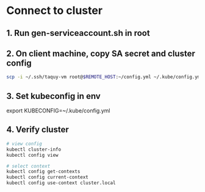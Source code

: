 

# Connect to cluster

## 1. Run gen-serviceaccount.sh in root
## 2. On client machine, copy SA secret and cluster config
```bash
scp -i ~/.ssh/taquy-vm root@$REMOTE_HOST:~/config.yml ~/.kube/config.yml
```
## 3. Set kubeconfig in env
export KUBECONFIG=~/.kube/config.yml

## 4. Verify cluster

```bash
# view config
kubectl cluster-info
kubectl config view

# select context
kubectl config get-contexts
kubectl config current-context
kubectl config use-context cluster.local
```

